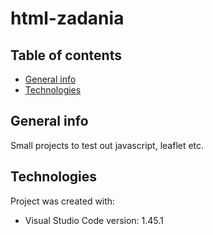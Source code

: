 # html-zadania
## Table of contents
* [General info](#general-info)
* [Technologies](#technologies)

## General info
Small projects to test out javascript, leaflet etc.

## Technologies
Project was created with:
* Visual Studio Code version: 1.45.1

